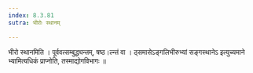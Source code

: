 ```yaml
---
index: 8.3.81
sutra: भीरोः स्थानम्

---
```

 भीरो स्थानमिति । पूर्ववत्सम्बुद्ध्यन्तम्, षष्ठ।ल्न्तं वा । ठ्समासेऽङ्गलिभीरुभ्यां सङ्गस्थानेऽ इत्युच्यमाने भ्यामित्यधिकं प्राप्नोति, तस्माद्योगविभागः ॥
